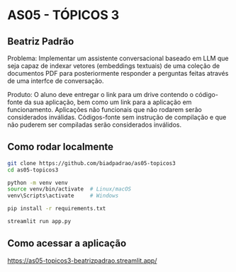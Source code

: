 # AS05 - TÓPICOS 3

## Beatriz Padrão

Problema: Implementar um assistente conversacional baseado em LLM que seja capaz de indexar vetores (embeddings textuais) de uma coleção de documentos PDF para posteriormente responder a perguntas feitas através de uma interfce de conversação.

Produto: O aluno deve entregar o link para um drive contendo o código-fonte da sua aplicação, bem como um link para a aplicação em funcionamento. Aplicações não funcionais que não rodarem serão considerados inválidas. Códigos-fonte sem instrução de compilação e que não puderem ser compiladas serão considerados inválidos.

## Como rodar localmente


   ```bash
   git clone https://github.com/biadpadrao/as05-topicos3
   cd as05-topicos3

   python -m venv venv
   source venv/bin/activate  # Linux/macOS
   venv\Scripts\activate     # Windows

   pip install -r requirements.txt

   streamlit run app.py
   ```

## Como acessar a aplicação

https://as05-topicos3-beatrizpadrao.streamlit.app/
